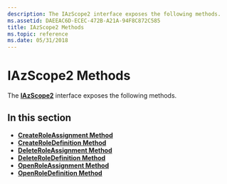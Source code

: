 ```yaml
---
description: The IAzScope2 interface exposes the following methods.
ms.assetid: DAEEAC6D-ECEC-472B-A21A-94F8C872C585
title: IAzScope2 Methods
ms.topic: reference
ms.date: 05/31/2018
---
```


# IAzScope2 Methods

The [**IAzScope2**](/windows/desktop/api/Azroles/nn-azroles-iazscope2) interface exposes the following methods.

## In this section

-   [**CreateRoleAssignment Method**](/windows/desktop/api/Azroles/nf-azroles-iazscope2-createroleassignment)
-   [**CreateRoleDefinition Method**](/windows/desktop/api/Azroles/nf-azroles-iazscope2-createroledefinition)
-   [**DeleteRoleAssignment Method**](/windows/desktop/api/Azroles/nf-azroles-iazscope2-deleteroleassignment)
-   [**DeleteRoleDefinition Method**](/windows/desktop/api/Azroles/nf-azroles-iazscope2-deleteroledefinition)
-   [**OpenRoleAssignment Method**](/windows/desktop/api/Azroles/nf-azroles-iazscope2-openroleassignment)
-   [**OpenRoleDefinition Method**](/windows/desktop/api/Azroles/nf-azroles-iazscope2-openroledefinition)

 

 



